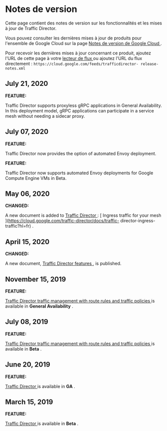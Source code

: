 #  Notes de version

Cette page contient des notes de version sur les fonctionnalités et les mises
à jour de Traffic Director.

Vous pouvez consulter les dernières mises à jour de produits pour l'ensemble
de Google Cloud sur la page [ Notes de version de Google Cloud
](https://cloud.google.com/release-notes?hl=fr) .

Pour recevoir les dernières mises à jour concernant ce produit, ajoutez l'URL
de cette page à votre [ lecteur de flux
](https://wikipedia.org/wiki/Comparison_of_feed_aggregators) ou ajoutez l'URL
du flux directement : ` https://cloud.google.com/feeds/trafficdirector-
release-notes.xml `

##  July 21, 2020

**FEATURE:**

Traffic Director supports proxyless gRPC applications in General Availability.
In this deployment model, gRPC applications can participate in a service mesh
without needing a sidecar proxy.

##  July 07, 2020

**FEATURE:**

Traffic Director now provides the option of automated Envoy deployment.

**FEATURE:**

Traffic Director now supports automated Envoy deployments for Google Compute
Engine VMs in Beta.

##  May 06, 2020

**CHANGED:**

A new document is added to [ Traffic Director
](https://cloud.google.com/traffic-director/docs?hl=fr) : [ Ingress traffic
for your mesh ](https://cloud.google.com/traffic-director/docs/traffic-
director-ingress-traffic?hl=fr) .

##  April 15, 2020

**CHANGED:**

A new document, [ Traffic Director features
](https://cloud.google.com/traffic-director/docs/features?hl=fr) , is
published.

##  November 15, 2019

**FEATURE:**

[ Traffic Director traffic management with route rules and traffic policies
](https://cloud.google.com/traffic-director/docs/traffic-control?hl=fr) is
available in **General Availability** .

##  July 08, 2019

**FEATURE:**

[ Traffic Director traffic management with route rules and traffic policies
](https://cloud.google.com/traffic-director/docs/traffic-control?hl=fr) is
available in **Beta** .

##  June 20, 2019

**FEATURE:**

[ Traffic Director ](https://cloud.google.com/traffic-director/docs?hl=fr) is
available in **GA** .

##  March 15, 2019

**FEATURE:**

[ Traffic Director ](https://cloud.google.com/traffic-director/docs?hl=fr) is
available in **Beta** .

